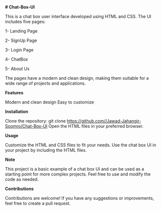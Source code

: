 <b> # Chat-Box-UI </b>

This is a chat box user interface developed using HTML and CSS. The UI includes five pages:

1- Landing Page

2- SignUp Page

3- Login Page

4- ChatBox

5- About Us

The pages have a modern and clean design, making them suitable for a wide range of projects and applications.

<b> Features </b>

Modern and clean design
Easy to customize

<b> Installation </b> 

Clone the repository: git clone https://github.com//Jawad-Jahangir-Soomro/Chat-Box-UI
Open the HTML files in your preferred browser.

<b> Usage </b>

Customize the HTML and CSS files to fit your needs.
Use the chat box UI in your project by including the HTML files.

<b> Note </b>

This project is a basic example of a chat box UI and can be used as a starting point for more complex projects. Feel free to use and modify the code as needed.

<b> Contributions </b>

Contributions are welcome! If you have any suggestions or improvements, feel free to create a pull request.
